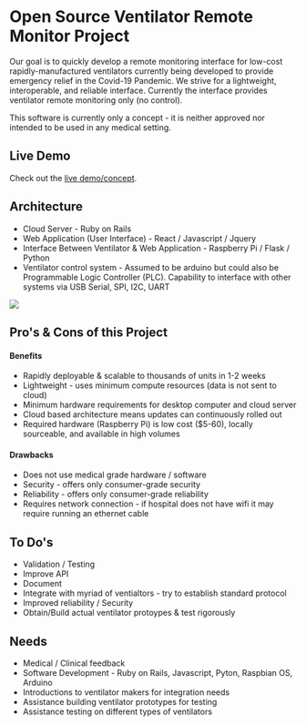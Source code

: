 # Open Source Ventilator Remote Monitor Project

Our goal is to quickly develop a remote monitoring interface for low-cost rapidly-manufactured ventilators currently being developed to provide emergency relief in the Covid-19 Pandemic.  We strive for a lightweight, interoperable, and reliable interface. Currently the interface provides ventilator remote monitoring only (no control).

This software is currently only a concept - it is neither approved nor intended to be used in any medical setting.

## Live Demo
Check out the [live demo/concept](http://www.ventilatormonitor.com).

## Architecture
- Cloud Server - Ruby on Rails
- Web Application (User Interface) - React / Javascript / Jquery
- Interface Between Ventilator & Web Application - Raspberry Pi / Flask / Python
- Ventilator control system - Assumed to be arduino but could also be Programmable Logic Controller (PLC). Capability to interface with other systems via USB Serial, SPI, I2C, UART

![](https://docs.google.com/drawings/d/e/2PACX-1vSXvw0ErpGFBsKOZSkZQ8YRrTOmLgkKpX_AU-EcN_fl161Hc9JzWbpKGDImnNINgBIpgF3xGhZXLFLT/pub?w=960&h=720)

## Pro's & Cons of this Project
#### Benefits
- Rapidly deployable & scalable to thousands of units in 1-2 weeks
- Lightweight - uses minimum compute resources (data is not sent to cloud)
- Minimum hardware requirements for desktop computer and cloud server
- Cloud based architecture means updates can continuously rolled out
- Required hardware (Raspberry Pi) is low cost ($5-60), locally sourceable, and available in high volumes

#### Drawbacks
- Does not use medical grade hardware / software
- Security - offers only consumer-grade security
- Reliability - offers only consumer-grade reliability
- Requires network connection - if hospital does not have wifi it may require running an ethernet cable

## To Do's
- Validation / Testing
- Improve API
- Document
- Integrate with myriad of ventialtors - try to establish standard protocol
- Improved reliability / Security
- Obtain/Build actual ventilator protoypes & test rigorously

## Needs
- Medical / Clinical feedback
- Software Development - Ruby on Rails, Javascript, Pyton, Raspbian OS, Arduino
- Introductions to ventilator makers for integration needs
- Assistance building ventilator prototypes for testing
- Assistance testing on different types of ventilators
